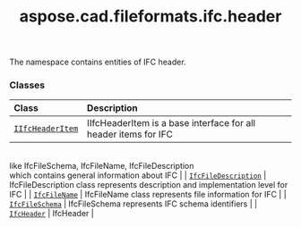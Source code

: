 ﻿---
title: aspose.cad.fileformats.ifc.header
second_title: Aspose.CAD for Python via .NET API References
description: 
type: docs
weight: 10
url: /python-net/aspose.cad.fileformats.ifc.header/
is_root: false
---

The namespace contains entities of IFC header.

### Classes
| Class | Description |
| :- | :- |
| [`IIfcHeaderItem`](/cad/python-net/aspose.cad.fileformats.ifc.header/iifcheaderitem) | IIfcHeaderItem is a base interface for all header items for IFC<br/>like IfcFileSchema, IfcFileName, IfcFileDescription<br/>which contains general information about IFC |
| [`IfcFileDescription`](/cad/python-net/aspose.cad.fileformats.ifc.header/ifcfiledescription) | IfcFileDescription class represents description and implementation level for IFC |
| [`IfcFileName`](/cad/python-net/aspose.cad.fileformats.ifc.header/ifcfilename) | IfcFileName class represents file information for IFC |
| [`IfcFileSchema`](/cad/python-net/aspose.cad.fileformats.ifc.header/ifcfileschema) | IfcFileSchema represents IFC schema identifiers |
| [`IfcHeader`](/cad/python-net/aspose.cad.fileformats.ifc.header/ifcheader) | IfcHeader |


